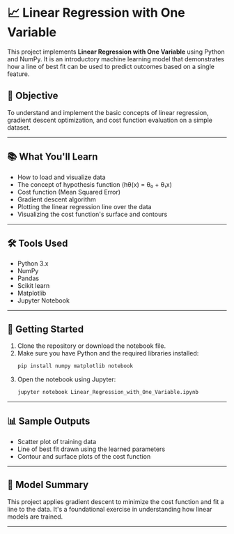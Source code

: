 # 📈 Linear Regression with One Variable

This project implements **Linear Regression with One Variable** using Python and NumPy. It is an introductory machine learning model that demonstrates how a line of best fit can be used to predict outcomes based on a single feature.

## 🧠 Objective

To understand and implement the basic concepts of linear regression, gradient descent optimization, and cost function evaluation on a simple dataset.

---

## 📚 What You'll Learn

- How to load and visualize data
- The concept of hypothesis function (hθ(x) = θ₀ + θ₁x)
- Cost function (Mean Squared Error)
- Gradient descent algorithm
- Plotting the linear regression line over the data
- Visualizing the cost function's surface and contours

---

## 🛠️ Tools Used

- Python 3.x
- NumPy
- Pandas
- Scikit learn
- Matplotlib
- Jupyter Notebook

---

## 🚀 Getting Started

1. Clone the repository or download the notebook file.
2. Make sure you have Python and the required libraries installed:
   ```bash
   pip install numpy matplotlib notebook
   ```
3. Open the notebook using Jupyter:
   ```bash
   jupyter notebook Linear_Regression_with_One_Variable.ipynb
   ```

---

## 📊 Sample Outputs

- Scatter plot of training data
- Line of best fit drawn using the learned parameters
- Contour and surface plots of the cost function

---

## 🧪 Model Summary

This project applies gradient descent to minimize the cost function and fit a line to the data. It's a foundational exercise in understanding how linear models are trained.

---

